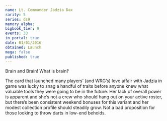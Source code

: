 ```yaml
---
name: Lt. Commander Jadzia Dax
rarity: 5
series: ds9
memory_alpha:
bigbook_tier: 9
events: 33
in_portal: true
date: 01/01/2016
obtained: Launch
mega: false
published: true
---
```


Brain and Brain! What is brain‽

The card that launched many players’ (and WRG’s) love affair with Jadzia in game was lucky to snag a handful of traits before anyone knew what valuable tools they were going to be in the future. Her lack of overall power is apparent and she’s not a crew who should hang out on your active roster, but there’s been consistent weekend bonuses for this variant and her modest collection profile should steadily grow. Not a bad proposition for those looking to throw darts in low-end beholds.

